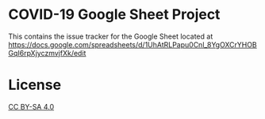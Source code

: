 # COVID-19 Google Sheet Project

This contains the issue tracker for the Google Sheet located at https://docs.google.com/spreadsheets/d/1UhAtRLPapu0Cnl_8YgOXCrYHOBGqI6rpXjyczmvjfXk/edit

# License

[CC BY-SA 4.0](https://creativecommons.org/licenses/by-sa/4.0/)
